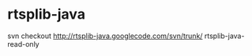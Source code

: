 rtsplib-java
============

svn checkout http://rtsplib-java.googlecode.com/svn/trunk/ rtsplib-java-read-only
